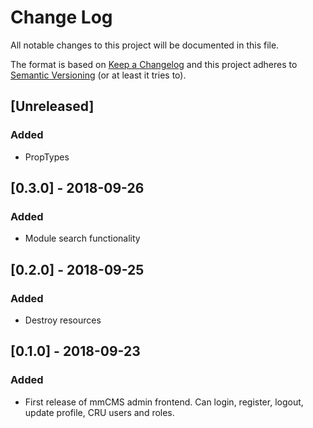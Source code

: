 # Change Log
All notable changes to this project will be documented in this file.

The format is based on [Keep a Changelog](http://keepachangelog.com/)
and this project adheres to [Semantic Versioning](http://semver.org/) (or at least it tries to).

## [Unreleased]
### Added
- PropTypes

## [0.3.0] - 2018-09-26
### Added
- Module search functionality

## [0.2.0] - 2018-09-25
### Added
- Destroy resources

## [0.1.0] - 2018-09-23
### Added
- First release of mmCMS admin frontend. Can login, register, logout, update profile, CRU users and roles.
